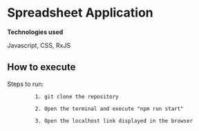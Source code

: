 # Spreadsheet Application

**Technologies used**

Javascript, CSS, RxJS 

## How to execute

Steps to run:

             1. git clone the repository

             2. Open the terminal and execute "npm run start"   

             3. Open the localhost link displayed in the browser

